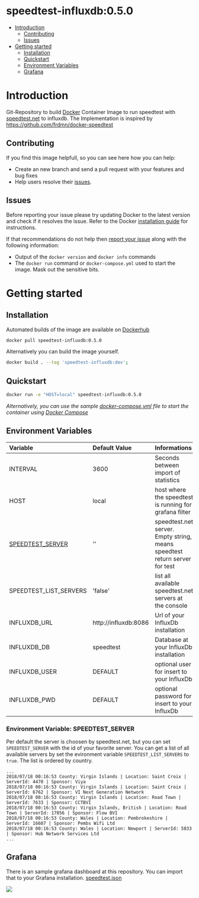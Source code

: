 # speedtest-influxdb:0.5.0

- [Introduction](#introduction)
  - [Contributing](#contributing)
  - [Issues](#issues)
- [Getting started](#getting-started)
  - [Installation](#installation)
  - [Quickstart](#quickstart)
  - [Environment Variables](#environment-variables)
  - [Grafana](#grafana)

# Introduction
Git-Repository to build [Docker](https://www.docker.com/) Container Image to run speedtest with [speedtest.net](http://www.speedtest.net/) to influxdb. The Implementation is inspired by https://github.com/frdmn/docker-speedtest

## Contributing
If you find this image helpfull, so you can see here how you can help:
- Create an new branch and send a pull request with your features and bug fixes
- Help users resolve their [issues](https://github.com/QuadStingray/docker-speedtest-influxdb/issues).

## Issues
Before reporting your issue please try updating Docker to the latest version and check if it resolves the issue. Refer to the Docker [installation guide](https://docs.docker.com/installation) for instructions.

If that recommendations do not help then [report your issue](https://github.com/QuadStingray/docker-speedtest-influxdb/issues/new) along with the following information:

- Output of the `docker version` and `docker info` commands
- The `docker run` command or `docker-compose.yml` used to start the
  image. Mask out the sensitive bits.

# Getting started
## Installation
Automated builds of the image are available on
[Dockerhub](https://hub.docker.com/r/quadstingray/docker-speedtest/)

```bash
docker pull speedtest-influxdb:0.5.0
```

Alternatively you can build the image yourself.
```bash
docker build . --tag 'speedtest-influxdb:dev';
```

## Quickstart
```bash
docker run -e "HOST=local" speedtest-influxdb:0.5.0 
```

*Alternatively, you can use the sample [docker-compose.yml](docker-compose.yml) file to start the container using [Docker Compose](https://docs.docker.com/compose/)*


## Environment Variables

| Variable         | Default Value          | Informations                                                                                  |
|:-----------------|:-----------------------|:----------------------------------------------------------------------------------------------|
| INTERVAL         | 3600                   | Seconds between import of statistics                                                          |
| HOST             | local                  | host where the speedtest is running for grafana filter                                        |
| [SPEEDTEST_SERVER](#environment-variable-speedtest_server) | ''                     | speedtest.net server. Empty string, means speedtest return server for test                    |
| SPEEDTEST_LIST_SERVERS | 'false'          | list all available speedtest.net servers at the console                  |
| INFLUXDB_URL     | http://influxdb:8086   | Url of your InfluxDb installation                                                             |
| INFLUXDB_DB      | speedtest              | Database at your InfluxDb installation                                                        |
| INFLUXDB_USER    | DEFAULT                | optional user for insert to your InfluxDb                                                     |
| INFLUXDB_PWD     | DEFAULT                | optional password for insert to your InfluxDb                                                 |

### Environment Variable: SPEEDTEST_SERVER
Per default the server is choosen by speedtest.net, but you can set `SPEEDTEST_SERVER` with the id of your favorite server.
You can get a list of all available servers by set the evironment variable `SPEEDTEST_LIST_SERVERS` to `true`. The list is ordered by country.

```
...
2018/07/18 00:16:53 County: Virgin Islands | Location: Saint Croix | ServerId: 4470 | Sponsor: Viya
2018/07/18 00:16:53 County: Virgin Islands | Location: Saint Croix | ServerId: 6762 | Sponsor: VI Next Generation Network
2018/07/18 00:16:53 County: Virgin Islands | Location: Road Town | ServerId: 7633 | Sponsor: CCTBVI
2018/07/18 00:16:53 County: Virgin Islands, British | Location: Road Town | ServerId: 17056 | Sponsor: Flow BVI
2018/07/18 00:16:53 County: Wales | Location: Pembrokeshire | ServerId: 16607 | Sponsor: Pembs Wifi Ltd
2018/07/18 00:16:53 County: Wales | Location: Newport | ServerId: 5833 | Sponsor: Hub Network Services Ltd
...
```

## Grafana
There is an sample grafana dashboard at this repository. You can import that to your Grafana installation. [speedtest.json](docker/grafana/provisioning/dashboards/speedtest.json)

![](https://raw.githubusercontent.com/QuadStingray/docker-speedtest-influxdb/master/images/speedtest_dashboard.png)

